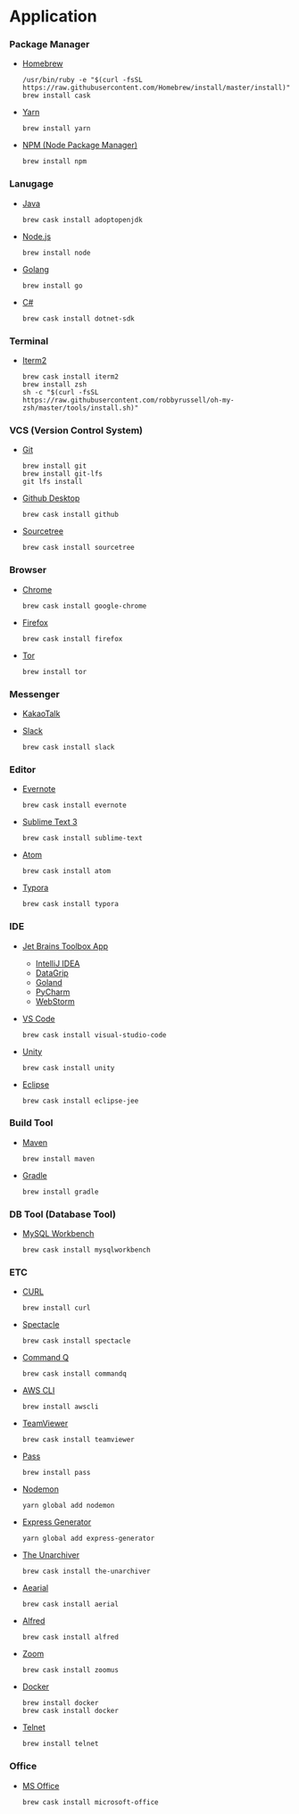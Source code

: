 # Application

### Package Manager

- [Homebrew](https://brew.sh/)

  ```shell
  /usr/bin/ruby -e "$(curl -fsSL https://raw.githubusercontent.com/Homebrew/install/master/install)"
  brew install cask
  ```

- [Yarn](https://yarnpkg.com/lang/en/)

  ```shell
  brew install yarn
  ```

- [NPM (Node Package Manager)](https://www.npmjs.com/)

  ```shell
  brew install npm
  ```

  



### Lanugage

- [Java](https://adoptopenjdk.net/)

  ```she
  brew cask install adoptopenjdk
  ```

- [Node.js](https://nodejs.org/en/)

  ```she
  brew install node
  ```

- [Golang](https://golang.org/)

  ```shell
  brew install go
  ```

- [C#](https://dotnet.microsoft.com/)

  ```shell
  brew cask install dotnet-sdk
  ```

  

  

### Terminal

- [Iterm2](https://www.iterm2.com/)

  ```shell
  brew cask install iterm2
  brew install zsh
  sh -c "$(curl -fsSL https://raw.githubusercontent.com/robbyrussell/oh-my-zsh/master/tools/install.sh)"
  ```

  



### VCS (Version Control System)

- [Git](https://git-scm.com/)

  ```shell
  brew install git
  brew install git-lfs
  git lfs install
  ```

- [Github Desktop](https://github.com/desktop/desktop)

  ```shell
  brew cask install github
  ```

- [Sourcetree](https://www.sourcetreeapp.com/)

  ```shell
  brew cask install sourcetree
  ```





### Browser

- [Chrome](https://www.google.com/intl/ko_ALL/chrome/)

  ```shell
  brew cask install google-chrome
  ```

- [Firefox](https://www.mozilla.org/ko/firefox/new/)

  ```shell
  brew cask install firefox
  ```

- [Tor](https://www.torproject.org/projects/torbrowser.html.en)

  ```shell
  brew install tor
  ```




### Messenger

- [KakaoTalk](https://www.kakaocorp.com/service/KakaoTalk)

- [Slack](https://slack.com/)

  ```shell
  brew cask install slack
  ```





### Editor

- [Evernote](https://evernote.com/intl/ko)

  ```shell
  brew cask install evernote
  ```

- [Sublime Text 3](https://www.sublimetext.com/3)

  ```shell
  brew cask install sublime-text
  ```

- [Atom](https://atom.io/)

  ```shell
  brew cask install atom
  ```

- [Typora](https://typora.io/)

  ```shell
  brew cask install typora 
  ```





### IDE

- [Jet Brains Toolbox App](https://www.jetbrains.com/toolbox/app/)

  - [IntelliJ IDEA](https://www.jetbrains.com/idea/?fromMenu)
  - [DataGrip](https://www.jetbrains.com/datagrip/?fromMenu)
  - [Goland](https://www.jetbrains.com/go/new/?fromMenu&utm_expid=.qV9Irwa4SS-xPJHMhpNehw.1&utm_referrer=https%3A%2F%2Fwww.jetbrains.com%2Fdatagrip%2F%3FfromMenu)
  - [PyCharm](https://www.jetbrains.com/pycharm/?fromMenu)
  - [WebStorm](https://www.jetbrains.com/webstorm/?fromMenu)

- [VS Code](https://code.visualstudio.com/)

  ```shell
  brew cask install visual-studio-code
  ```

- [Unity](https://unity3d.com/kr)

  ```shell
  brew cask install unity
  ```

- [Eclipse](https://www.eclipse.org/)

  ```shell
  brew cask install eclipse-jee
  ```





### Build Tool

- [Maven](https://maven.apache.org/)

  ```shell
  brew install maven
  ```

- [Gradle](https://gradle.org/)

  ```shell
  brew install gradle
  ```





### DB Tool (Database Tool)

- [MySQL Workbench](https://www.mysql.com/products/workbench/)

  ```shell
  brew cask install mysqlworkbench
  ```

  



### ETC

- [CURL](https://curl.haxx.se/)

  ```shell
  brew install curl
  ```

- [Spectacle](https://www.spectacleapp.com/)

  ```shell
  brew cask install spectacle
  ```

- [Command Q](https://clickontyler.com/commandq/)

  ```shell
  brew cask install commandq
  ```

- [AWS CLI](https://aws.amazon.com/ko/cli/)

  ```shell
  brew install awscli
  ```

- [TeamViewer](https://www.teamviewer.com/)

  ```shell
  brew cask install teamviewer
  ```

- [Pass](https://www.passwordstore.org/)

  ```shell
  brew install pass
  ```

- [Nodemon](https://nodemon.io/)

  ```shell
  yarn global add nodemon
  ```

- [Express Generator](https://github.com/expressjs/generator)

  ```shell
  yarn global add express-generator
  ```

- [The Unarchiver](https://theunarchiver.com/)

  ```shell
  brew cask install the-unarchiver
  ```

- [Aearial](https://github.com/JohnCoates/Aerial)

  ```shell
  brew cask install aerial
  ```

- [Alfred](https://www.alfredapp.com/)

  ```shell
  brew cask install alfred
  ```

* [Zoom](https://zoom.us/)

  ```shell
  brew cask install zoomus
  ```

* [Docker](https://www.docker.com/)

  ```shell
  brew install docker
  brew cask install docker
  ```

* [Telnet](https://www.telnet.org/)

  ```shell
  brew install telnet
  ```

  



### Office

- [MS Office](https://products.office.com/ko-kr/products)

  ```shell
  brew cask install microsoft-office
  ```

